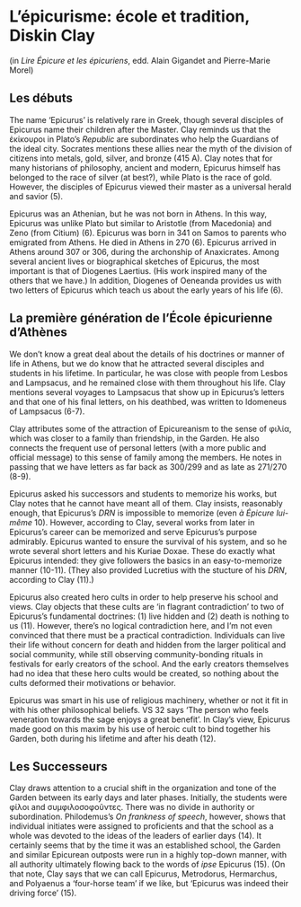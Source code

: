 # L’épicurisme: école et tradition, Diskin Clay

(in *Lire Épicure et les épicuriens*, edd. Alain Gigandet and Pierre-Marie Morel)

## Les débuts

The name ‘Epicurus’ is relatively rare in Greek, though several disciples of Epicurus name their children after the Master. Clay reminds us that the ἐκίκουροι in Plato’s *Republic* are subordinates who help the Guardians of the ideal city. Socrates mentions these allies near the myth of the division of citizens into metals, gold, silver, and bronze (415 A). Clay notes that for many historians of philosophy, ancient and modern, Epicurus himself has belonged to the race of silver (at best?), while Plato is the race of gold. However, the disciples of Epicurus viewed their master as a universal herald and savior (5).

Epicurus was an Athenian, but he was not born in Athens. In this way, Epicurus was unlike Plato but similar to Aristotle (from Macedonia) and Zeno (from Citium) (6). Epicurus was born in 341 on Samos to parents who emigrated from Athens. He died in Athens in 270 (6). Epicurus arrived in Athens around 307 or 306, during the archonship of Anaxicrates. Among several ancient lives or biographical sketches of Epicurus, the most important is that of Diogenes Laertius. (His work inspired many of the others that we have.) In addition, Diogenes of Oeneanda provides us with two letters of Epicurus which teach us about the early years of his life (6).

## La première génération de l’École épicurienne d’Athènes

We don’t know a great deal about the details of his doctrines or manner of life in Athens, but we do know that he attracted several disciples and students in his lifetime. In particular, he was close with people from Lesbos and Lampsacus, and he remained close with them throughout his life. Clay mentions several voyages to Lampsacus that show up in Epicurus’s letters and that one of his final letters, on his deathbed, was written to Idomeneus of Lampsacus (6-7).

Clay attributes some of the attraction of Epicureanism to the sense of φιλία, which was closer to a family than friendship, in the Garden. He also connects the frequent use of personal letters (with a more public and official message) to this sense of family among the members. He notes in passing that we have letters as far back as 300/299 and as late as 271/270 (8-9).

Epicurus asked his successors and students to memorize his works, but Clay notes that he cannot have meant all of them. Clay insists, reasonably enough, that Epicurus’s *DRN* is impossible to memorize (even *à Épicure lui-même* 10). However, according to Clay, several works from later in Epicurus’s career can be memorized and serve Epicurus’s purpose admirably. Epicurus wanted to ensure the survival of his system, and so he wrote several short letters and his Kuriae Doxae. These do exactly what Epicurus intended: they give followers the basics in an easy-to-memorize manner (10-11). (They also provided Lucretius with the stucture of his *DRN*, according to Clay (11).)

Epicurus also created hero cults in order to help preserve his school and views. Clay objects that these cults are ‘in flagrant contradiction’ to two of Epicurus’s fundamental doctrines: (1) live hidden and (2) death is nothing to us (11). However, there’s no logical contradiction here, and I’m not even convinced that there must be a practical contradiction. Individuals can live their life without concern for death and hidden from the larger political and social community, while still observing community-bonding rituals in festivals for early creators of the school. And the early creators themselves had no idea that these hero cults would be created, so nothing about the cults deformed their motivations or behavior.

Epicurus was smart in his use of religious machinery, whether or not it fit in with his other philosophical beliefs. VS 32 says ‘The person who feels veneration towards the sage enjoys a great benefit’. In Clay’s view, Epicurus made good on this maxim by his use of heroic cult to bind together his Garden, both during his lifetime and after his death (12).

## Les Successeurs

Clay draws attention to a crucial shift in the organization and tone of the Garden between its early days and later phases. Initially, the students were φίλοι and συμφιλοσοφοῦντες. There was no divide in authority or subordination. Philodemus’s *On frankness of speech*, however, shows that individual initiates were assigned to proficients and that the school as a whole was devoted to the ideas of the leaders of earlier days (14). It certainly seems that by the time it was an established school, the Garden and similar Epicurean outposts were run in a highly top-down manner, with all authority ultimately flowing back to the words of *ipse* Epicurus (15). (On that note, Clay says that we can call Epicurus, Metrodorus, Hermarchus, and Polyaenus a ‘four-horse team’ if we like, but ‘Epicurus was indeed their driving force’ (15).
